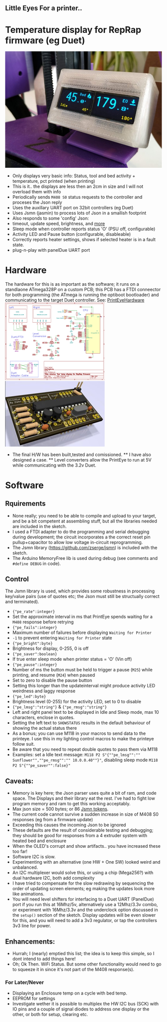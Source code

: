 ## Little Eyes For a printer..
# Temperature display for RepRap firmware (eg Duet)

![Prototype](./images/assembled-running.jpg)

* Only displays very basic info: Status, tool and bed activity + temperature, pct printed (when printing)
 * This is it.. the displays are less then an 2cm in size and I will not overload them with info
* Periodically sends `M408 S0` status requests to the controller and proceses the Json reply
 * Uses the auxillary UART port on 32bit controllers (eg Duet)
 * Uses Jsmn (jasmin) to process lots of Json in a smallish footprint
* Also responds to some 'config' Json:
 * timeout, update speed, brightness, and [more](#control)
* Sleep mode when controller reports status 'O' (PSU off, configurable)
* Activity LED and Pause button (configurable, disableable)
* Correctly reports heater settings, shows if selected heater is in a fault state.
* plug-n-play with panelDue UART port

# Hardware
The hardware for this is as important as the software; it runs on a standlaone ATmega328P on a custom PCB; this PCB has a FTDI conneector for both programming (the ATmega is running the optiboot bootloader) and communicating to the target Duet controller.
See: [PrintEyeHardware](https://easytarget.org/ogit/circuits/PrintEyeHardware)
![Thumb](./images/PrintEye-Schematic-thumb.png "Full Schematics in Hardware repo") ![Thumb](./images/PrintEye-pcb-thumb.jpg "Full KiCad files in Hardware repo")
* The final H/W has been built,tested and comissioned.
** I have also designed a case.
** Level converters allow the PrintEye to run at 5V while communicating with the 3.2v Duet.

# Software
## Rquirements 
* None really; you need to be able to compile and upload to your target, and be a bit competent at assembling stuff, but all the libraries needed are included in the sketch.
 * I used a FTDI adapter to do the programming and serial debugging during development; the circuit incorporates a the correct reset pin pullup+capacitor to allow low voltage in-circuit reprogramming.
 * The Jsmn library (https://github.com/zserge/jsmn) is included with the sketch.
 * The Arduino MemoryFree lib is used during debug (see comments and `#define DEBUG` in code).

## Control
The Jsmn library is used, which provides some robustness in processing key/value pairs (use of quotes etc; the Json must still be structually correct and terminated).
* `{"pe_rate":integer}`
 * Set the approximate interval in ms that PrintEye spends waiting for a `M408` response before retrying
* `{"pe_fails":integer}`
 * Maximum number of failures before displaying `Waiting for Printer`
 * `-1` to prevent entering `Waiting for Printer` state
* `{"pe_bright":byte}`
 * Brightness for display, 0-255, 0 is off
* `{"pe_saver":boolean}`
 * If true enter sleep mode when printer status = 'O' (Vin off)
* `{"pe_pause":integer}`
 * Number of ms the button must be held to trigger a pause (`M25`) while printing, and resume (`M24`) when paused
 * Set to zero to disable the pause button
 * Setting this longer than the updateinterval might produce activity LED weirdness and laggy response
* `{"pe_led":byte}`
 * Brightness level (0-255) for the activity LED, set to 0 to disable
* `{"pe_lmsg":"string"}` & `{"pe_rmsg":"string"}`
 * Left and right panel text to be displayed in Idle and Sleep mode, max 10 characters, enclose in quotes.
 * Setting the left text to `SHOWSTATUS` results in the default behaviour of showing the actual status there
* As a bonus; you can use M118 in your macros to send data to the printeye. I use this in my lighting control macros to make the printeye follow suit.
 * Be aware that you need to repeat double quotes to pass them via M118
 * Examples: set a Idle text message: `M118 P2 S"{""pe_lmsg"":"" Sunflower"",""pe_rmsg"":"" 10.0.0.40""}"`, disabling sleep mode `M118 P2 S"{""pe_saver"":false}"`

## Caveats:
* Memory is key here; the Json parser uses quite a bit of ram, and code space. The Displays and their library eat the rest. I've had to fight low program memory and ram to get this working acceptably.
* Max json size = 500 bytes; or 86 [Jsmn tokens](https://github.com/zserge/jsmn#design).
 * The current code cannot survive a sudden increase in size of M408 S0 responses (eg from a firmware update)
 * Exceeding this causes the incoming Json to be ignored 
 * These defaults are the result of considerable testing and debugging; they should be good for responses from a 4 extruder system with heated bed and enclosure
 * When the OLED's corrupt and show artifacts.. you have increased these too far!
* Software I2C is slow. 
 * Experimenting with an alternative (one HW + One SW) looked weird and unbalanced.
 * An I2C multiplexer would solve this, or using a chip (Mega256?) with dual hardware I2C, both add complexity
 * I have tried to compensate for the slow redrawing by sequencing the order of updating screen elements; eg making the updates look more like animations.
* You will need level shifters for interfacing to a Duet UART (PanelDue) port if you run this at 16Mhz/5v, alternatively use a 12Mhz/3.3v combo, or experiment with 16Mhz/3.3v and the underclock option discussed in the `setup()` section of the sketch. Display updates will be even slower for this, and you will need to add a 3v3 regulator, or tap the controllers 3v3 line for power.

## Enhancements: 
* Hurrah; I (nearly) emptied this list; the idea is to keep this simple, so I dont intend to add things here!
* Oh; Ok Then. WiFi Status. But some other functionality would need to go to squeeze it in since it's not part of the M408 response(s).


### For Later/Never
* Displaying an Enclosure temp on a cycle with bed temp.
* EEPROM for settings
* Investigate wether it is possible to multiplex the HW I2C bus (SCK) with IO pins and a couple of signal diodes to address one display or the other, or both for setup, clearing etc.

